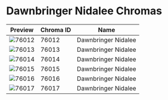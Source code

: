 # Dawnbringer Nidalee Chromas



| Preview | Chroma ID | Name |
|---------|-----------|------|
| ![76012](https://raw.communitydragon.org/latest/plugins/rcp-be-lol-game-data/global/default/v1/champion-chroma-images/76/76012.png) | 76012 | Dawnbringer Nidalee |
| ![76013](https://raw.communitydragon.org/latest/plugins/rcp-be-lol-game-data/global/default/v1/champion-chroma-images/76/76013.png) | 76013 | Dawnbringer Nidalee |
| ![76014](https://raw.communitydragon.org/latest/plugins/rcp-be-lol-game-data/global/default/v1/champion-chroma-images/76/76014.png) | 76014 | Dawnbringer Nidalee |
| ![76015](https://raw.communitydragon.org/latest/plugins/rcp-be-lol-game-data/global/default/v1/champion-chroma-images/76/76015.png) | 76015 | Dawnbringer Nidalee |
| ![76016](https://raw.communitydragon.org/latest/plugins/rcp-be-lol-game-data/global/default/v1/champion-chroma-images/76/76016.png) | 76016 | Dawnbringer Nidalee |
| ![76017](https://raw.communitydragon.org/latest/plugins/rcp-be-lol-game-data/global/default/v1/champion-chroma-images/76/76017.png) | 76017 | Dawnbringer Nidalee |